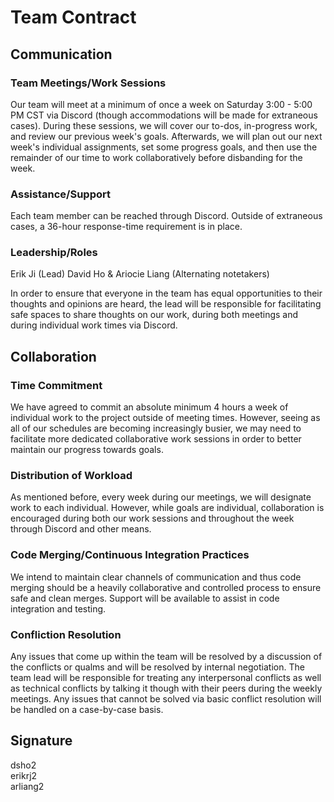 # Team Contract
## Communication
### Team Meetings/Work Sessions
Our team will meet at a minimum of once a week on Saturday 3:00 - 5:00 PM CST via Discord (though accommodations will be made for extraneous cases). During these sessions, we will cover our to-dos, in-progress work, and review our previous week's goals. Afterwards, we will plan out our next week's individual assignments, set some progress goals, and then use the remainder of our time to work collaboratively before disbanding for the week. 

### Assistance/Support
Each team member can be reached through Discord. Outside of extraneous cases, a 36-hour response-time requirement is in place.

### Leadership/Roles
Erik Ji (Lead)
David Ho & Ariocie Liang (Alternating notetakers)

In order to ensure that everyone in the team has equal opportunities to their thoughts and opinions are heard, the lead will be responsible for facilitating safe spaces to share thoughts on our work, during both meetings and during individual work times via Discord.
## Collaboration

### Time Commitment
We have agreed to commit an absolute minimum 4 hours a week of individual work to the project outside of meeting times. However, seeing as all of our schedules are becoming increasingly busier, we may need to facilitate more dedicated collaborative work sessions in order to better maintain our progress towards goals.
### Distribution of Workload
As mentioned before, every week during our meetings, we will designate work to each individual. However, while goals are individual, collaboration is encouraged during both our work sessions and throughout the week through Discord and other means. 

### Code Merging/Continuous Integration Practices
We intend to maintain clear channels of communication and thus code merging should be a heavily collaborative and controlled process to ensure safe and clean merges. Support will be available to assist in code integration and testing.

### Confliction Resolution
Any issues that come up within the team will be resolved by a discussion of the conflicts or qualms and will be resolved by internal negotiation. The team lead will be responsible for treating any interpersonal conflicts as well as technical conflicts by talking it though with their peers during the weekly meetings. Any issues that cannot be solved via basic conflict resolution will be handled on a case-by-case basis.

## Signature
dsho2  
erikrj2  
arliang2
